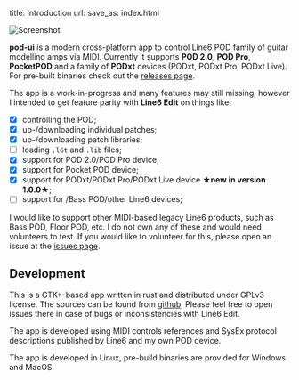 title: Introduction
url: 
save_as: index.html

![Screenshot]({static}/images/pod-ui-v1.0.0-podxt.jpg)

**pod-ui** is a modern cross-platform app to control Line6 POD family
of guitar modelling amps via MIDI. Currently it supports **POD 2.0**,
**POD Pro**, **PocketPOD** and a family of **PODxt** devices (PODxt,
PODxt Pro, PODxt Live).
For pre-built binaries check out the 
[releases page](https://github.com/arteme/pod-ui/releases).

The app is a work-in-progress and many features may still missing,
however I intended to get feature parity with **Line6 Edit** on things like:

 - [x] controlling the POD;
 - [x] up-/downloading individual patches;
 - [x] up-/downloading patch libraries;
 - [ ] loading `.l6t` and `.lib` files;
 - [x] support for POD 2.0/POD Pro device;
 - [x] support for Pocket POD device;
 - [x] support for PODxt/PODxt Pro/PODxt Live device **★new in version 1.0.0★**;
 - [ ] support for /Bass POD/other Line6 devices;

I would like to support other MIDI-based legacy Line6 products, such as
Bass POD, Floor POD, etc. I do not own any of these and would need
volunteers to test. If you would like to volunteer for this, please open
an issue at the [issues page](https://github.com/arteme/pod-ui/issues). 

## Development

This is a GTK+-based app written in rust and distributed under GPLv3
license. The sources can be found from [github](https://github.com/arteme/pod-ui/).
Please feel free to open issues there in case of bugs or inconsistencies
with Line6 Edit.

The app is developed using MIDI controls references and SysEx protocol
descriptions published by Line6 and my own POD device.

The app is developed in Linux, pre-build binaries are provided for
Windows and MacOS.

